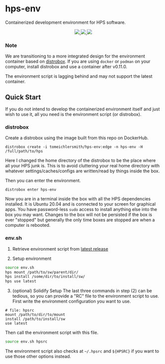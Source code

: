 # hps-env
Containerized development environment for HPS software.

<p align="center">
    <a href="http://perso.crans.org/besson/LICENSE.html" alt="GPLv3 license">
        <img src="https://img.shields.io/badge/License-GPLv3-blue.svg" />
    </a>
    <a href="https://github.com/tomeichlersmith/hps-env/actions" alt="Actions">
        <img src="https://github.com/tomeichlersmith/hps-env/actions/workflows/ci.yml/badge.svg" />
    </a>
    <a href="https://hub.docker.com/r/tomeichlersmith/hps-env" alt="DockerHub">
        <img src="https://img.shields.io/github/v/release/tomeichlersmith/hps-env" />
    </a>
</p>

### Note
We are transitioning to a more integrated design for the environment container
based on [distrobox](https://github.com/89luca89/distrobox). If you are using `docker`
or `podman` on your computer, install distrobox and use a container after v0.11.0.

The environment script is lagging behind and may not support the latest container.

## Quick Start
If you do not intend to develop the containerized environment itself
and just wish to use it, all you need is the environment script (or distrobox).

### distrobox
Create a distrobox using the image built from this repo on DockerHub.
```
distrobox create -i tomeichlersmith/hps-env:edge -n hps-env -H /full/path/to/hps
```
Here I changed the home directory of the distrobox to be the place where all
your HPS junk is. This is to avoid cluttering your real home directory with whatever
settings/caches/configs are written/read by things inside the box.

Then you can enter the environment.
```
distrobox enter hps-env
```
Now you are in a terminal inside the box with all the HPS dependencies installed.
It is Ubuntu 20.04 and is connected to your screen for graphical apps.
You have password-less `sudo` access to install anything else into the box you may
want. Changes to the box will not be persisted if the box is ever "stopped" but
generally the only time boxes are stopped are when a computer is rebooted.

### env.sh

1. Retrieve environment script from [latest release](https://github.com/tomeichlersmith/hps-env/releases)

2. Setup environment
```bash
source env.sh
hps mount /path/to/sw/parent/dir/
hps install /some/dir/to/install/sw/
hps use latest
```

3. (optional) Solidify Setup
The last three commands in step (2) can be tedious, so you can provide a "RC" file
to the environment script to use. First write the environment configuration you
want to use.
```
# file: hpsrc
mount /path/to/dir/to/mount
install /path/to/install/sw
use latest
```
Then call the environment script with this file.
```bash
source env.sh hpsrc
```
The environment script also checks at `~/.hpsrc` and `${HPSRC}` if you want to use
those other options instead.

